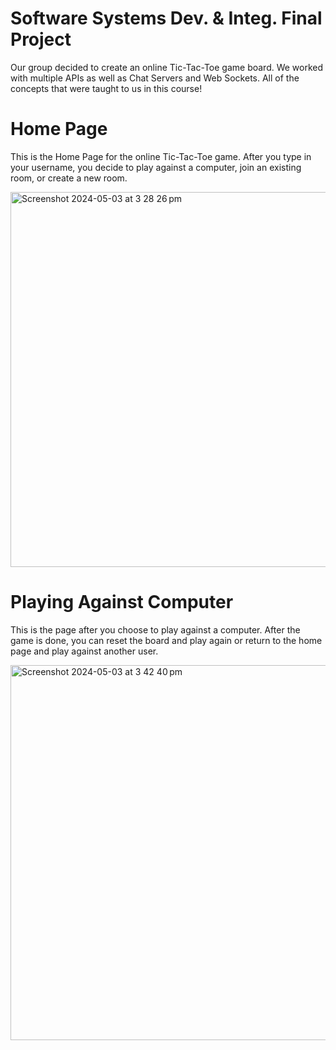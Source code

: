 # Software Systems Dev. & Integ. Final Project 

Our group decided to create an online Tic-Tac-Toe game board. We worked with multiple APIs as well as Chat Servers and Web Sockets. All of the concepts that were taught to us in this course!

# Home Page

This is the Home Page for the online Tic-Tac-Toe game. After you type in your username, you decide to play against a computer, join an existing room, or create a new room.

<img width="600" alt="Screenshot 2024-05-03 at 3 28 26 pm" src="https://github.com/mishasharmaa/SoftSysDev-Integ-FinalProject/assets/148586686/e463a277-360f-417d-80e6-b2d9e98dc032">

# Playing Against Computer 

This is the page after you choose to play against a computer. After the game is done, you can reset the board and play again or return to the home page and play against another user.

<img width="600" alt="Screenshot 2024-05-03 at 3 42 40 pm" src="https://github.com/mishasharmaa/SoftSysDev-Integ-FinalProject/assets/148586686/da605b52-9d51-4a35-8097-57114e5402d0">


